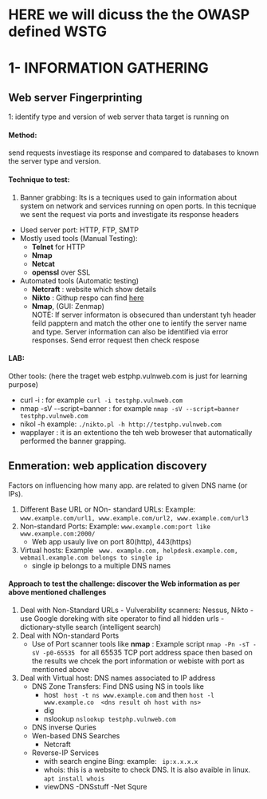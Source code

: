 # HERE we will dicuss the the OWASP defined WSTG








# 1- INFORMATION GATHERING



## Web server Fingerprinting

1: identify type and version of web server thata target is running on

#### Method: 
send requests investiage its response and compared to databases to known the server type and version.

#### Technique to test:
1. Banner grabbing: Its is a tecniques used to gain information about system on network and services running on open ports. In this tecnique we sent the
   request via ports and investigate its response headers
  - Used server port: HTTP, FTP, SMTP
  - Mostly used tools (Manual Testing):
    - **Telnet** for HTTP
    - **Nmap**
    - **Netcat**
    - **openssl** over SSL
  - Automated tools (Automatic testing)
    -  **Netcraft** : website which show details
    -  **Nikto** : Githup respo can find [here](https://github.com/sullo/nikto)
    -  **Nmap**, (GUI: Zenmap)  
 NOTE: 
 If server informaton is obsecured than understant tyh header feild papptern and match the other one to ientify the server name and type.
 Server information can also be identified via error responses. Send error request then check respose 
 
 #### LAB: 
 Other tools: (here the traget web estphp.vulnweb.com is just for learning purpose)
 - curl -i <target web url> : for example ```curl -i testphp.vulnweb.com```
 - nmap -sV --script=banner <target web url> : for example ``` nmap -sV --script=banner testphp.vulnweb.com ```
 - nikol -h <traget web url> example: ```./nikto.pl -h http://testphp.vulnweb.com```
 - wapplayer : it is an extentiono the teh web broweser that automatically performed the banner grapping.
   

  ## Enmeration: web application discovery 
  Factors on influencing how many app. are related to given DNS name (or IPs).
  1. Different Base URL or NOn- standard URLs: Example: ```www.example.com/url1, www.example.com/url2, www.example.com/url3```
  2. Non-standard Ports: Example: ``` www.example.com:port like www.example.com:2000/ ```
     - Web app usauly live on port 80(http), 443(https)
  3. Virtual hosts: Example ``` www. example.com, helpdesk.example.com, webmail.example.com belongs to single ip```
     - single ip belongs to a multiple DNS names
   
   #### Approach to test the challenge: discover the Web information as per above mentioned challenges
   
   1. Deal with Non-Standard URLs 
     - Vulverability scanners: Nessus, Nikto
     - use Google doreking with site operator to find all hidden urls
     - dictionary-stylle search (intelligent search)
  2. Deal with NOn-standard Ports
     - Use of Port scanner tools like **nmap** : Example script ```nmap -Pn -sT -sV -p0-65535 ``` for all 65535 TCP port address space
       then based on the results we chcek the port information or webiste with port as mentioned above
  3. Deal with Virtual host: DNS names associated to IP address 
     - DNS Zone Transfers: Find DNS using NS in tools like
       - host  ``` host -t ns www.example.com``` and then ```host -l www.example.co  <dns result oh host with ns>```
       - dig
       - nslookup   ``` nslookup testphp.vulnweb.com ```
     - DNS inverse Quries
     - Wen-based DNS Searches
       - Netcraft
     - Reverse-IP Services
       - with search engine Bing: example: ``` ip:x.x.x.x```
       - whois: this is a website to check DNS. It is also avaible in linux. ``` apt install whois ```
       - viewDNS
       -DNSstuff
       -Net Squre
   
   
   
   
   
   
 

